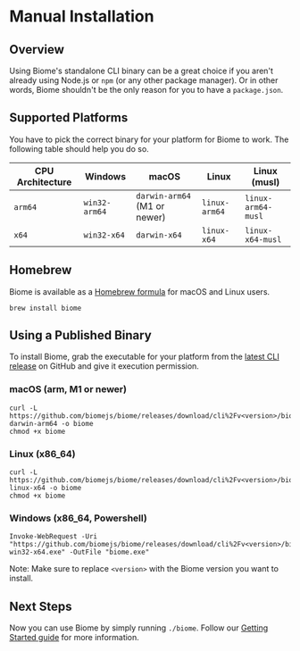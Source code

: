 # Manual Installation

## Overview

Using Biome's standalone CLI binary can be a great choice if you aren't already using Node.js or `npm` (or any other package manager). Or in other words, Biome shouldn't be the only reason for you to have a `package.json`.

## Supported Platforms

You have to pick the correct binary for your platform for Biome to work. The following table should help you do so.

| CPU Architecture | Windows       | macOS                        | Linux         | Linux (musl)       |
| ---------------- | ------------- | ---------------------------- | ------------- | ------------------ |
| `arm64`          | `win32-arm64` | `darwin-arm64` (M1 or newer) | `linux-arm64` | `linux-arm64-musl` |
| `x64`            | `win32-x64`   | `darwin-x64`                 | `linux-x64`   | `linux-x64-musl`   |

## Homebrew

Biome is available as a [Homebrew formula](https://formulae.brew.sh/formula/biome) for macOS and Linux users.

```shell
brew install biome
```

## Using a Published Binary

To install Biome, grab the executable for your platform from the [latest CLI release](https://github.com/biomejs/biome/releases) on GitHub and give it execution permission.

### macOS (arm, M1 or newer)

```shell
curl -L https://github.com/biomejs/biome/releases/download/cli%2Fv<version>/biome-darwin-arm64 -o biome
chmod +x biome
```

### Linux (x86_64)

```shell
curl -L https://github.com/biomejs/biome/releases/download/cli%2Fv<version>/biome-linux-x64 -o biome
chmod +x biome
```

### Windows (x86_64, Powershell)

```shell
Invoke-WebRequest -Uri "https://github.com/biomejs/biome/releases/download/cli%2Fv<version>/biome-win32-x64.exe" -OutFile "biome.exe"
```

Note: Make sure to replace `<version>` with the Biome version you want to install.

## Next Steps

Now you can use Biome by simply running `./biome`. Follow our [Getting Started guide](https://github.com/biomejs/biome/blob/main/docs/guides/getting-started.md) for more information.